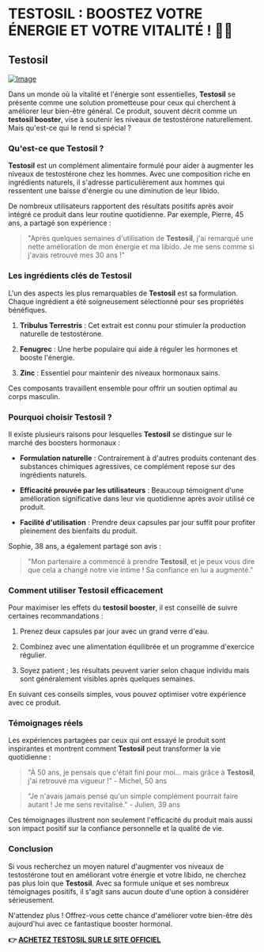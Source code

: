 # TESTOSIL : BOOSTEZ VOTRE ÉNERGIE ET VOTRE VITALITÉ ! 💪✨

## Testosil

[![Image](https://www2.sellhealth.com/258/testosil_3_2.png)](https://gchaffi.com/euWy277q)

Dans un monde où la vitalité et l'énergie sont essentielles, **Testosil** se présente comme une solution prometteuse pour ceux qui cherchent à améliorer leur bien-être général. Ce produit, souvent décrit comme un **testosil booster**, vise à soutenir les niveaux de testostérone naturellement. Mais qu'est-ce qui le rend si spécial ?

### Qu'est-ce que Testosil ?

**Testosil** est un complément alimentaire formulé pour aider à augmenter les niveaux de testostérone chez les hommes. Avec une composition riche en ingrédients naturels, il s'adresse particulièrement aux hommes qui ressentent une baisse d'énergie ou une diminution de leur libido. 

De nombreux utilisateurs rapportent des résultats positifs après avoir intégré ce produit dans leur routine quotidienne. Par exemple, Pierre, 45 ans, a partagé son expérience :

> "Après quelques semaines d'utilisation de **Testosil**, j'ai remarqué une nette amélioration de mon énergie et ma libido. Je me sens comme si j'avais retrouvé mes 30 ans !"

### Les ingrédients clés de Testosil

L'un des aspects les plus remarquables de **Testosil** est sa formulation. Chaque ingrédient a été soigneusement sélectionné pour ses propriétés bénéfiques.

1. **Tribulus Terrestris** : Cet extrait est connu pour stimuler la production naturelle de testostérone.
   
2. **Fenugrec** : Une herbe populaire qui aide à réguler les hormones et booste l'énergie.

3. **Zinc** : Essentiel pour maintenir des niveaux hormonaux sains.

Ces composants travaillent ensemble pour offrir un soutien optimal au corps masculin.

### Pourquoi choisir Testosil ?

Il existe plusieurs raisons pour lesquelles **Testosil** se distingue sur le marché des boosters hormonaux :

- **Formulation naturelle** : Contrairement à d'autres produits contenant des substances chimiques agressives, ce complément repose sur des ingrédients naturels.
  
- **Efficacité prouvée par les utilisateurs** : Beaucoup témoignent d'une amélioration significative dans leur vie quotidienne après avoir utilisé ce produit.

- **Facilité d'utilisation** : Prendre deux capsules par jour suffit pour profiter pleinement des bienfaits du produit.

Sophie, 38 ans, a également partagé son avis :

> "Mon partenaire a commencé à prendre **Testosil**, et je peux vous dire que cela a changé notre vie intime ! Sa confiance en lui a augmenté."

### Comment utiliser Testosil efficacement

Pour maximiser les effets du **testosil booster**, il est conseillé de suivre certaines recommandations :

1. Prenez deux capsules par jour avec un grand verre d'eau.
   
2. Combinez avec une alimentation équilibrée et un programme d'exercice régulier.

3. Soyez patient ; les résultats peuvent varier selon chaque individu mais sont généralement visibles après quelques semaines.

En suivant ces conseils simples, vous pouvez optimiser votre expérience avec ce produit.

### Témoignages réels

Les expériences partagées par ceux qui ont essayé le produit sont inspirantes et montrent comment **Testosil** peut transformer la vie quotidienne :

> "À 50 ans, je pensais que c'était fini pour moi... mais grâce à **Testosil**, j'ai retrouvé ma vigueur !" - Michel, 50 ans

> "Je n'avais jamais pensé qu'un simple complément pourrait faire autant ! Je me sens revitalisé." - Julien, 39 ans

Ces témoignages illustrent non seulement l'efficacité du produit mais aussi son impact positif sur la confiance personnelle et la qualité de vie.

### Conclusion

Si vous recherchez un moyen naturel d'augmenter vos niveaux de testostérone tout en améliorant votre énergie et votre libido, ne cherchez pas plus loin que **Testosil**. Avec sa formule unique et ses nombreux témoignages positifs, il s'agit sans aucun doute d'une option à considérer sérieusement.

N'attendez plus ! Offrez-vous cette chance d'améliorer votre bien-être dès aujourd'hui avec ce fantastique booster hormonal.



**👉 [ACHETEZ TESTOSIL SUR LE SITE OFFICIEL](https://gchaffi.com/euWy277q)**